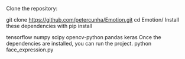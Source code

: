 Clone the repository:

git clone https://github.com/petercunha/Emotion.git
cd Emotion/
Install these dependencies with pip install

tensorflow
numpy
scipy
opencv-python
pandas
keras
Once the dependencies are installed, you can run the project. python face_expression.py

